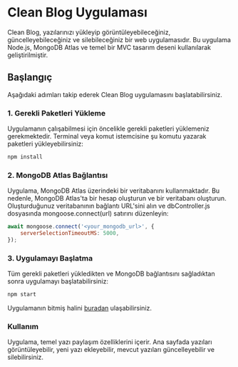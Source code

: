 # Clean Blog Uygulaması

Clean Blog, yazılarınızı yükleyip görüntüleyebileceğiniz, güncelleyebileceğiniz ve silebileceğiniz bir web uygulamasıdır. Bu uygulama Node.js, MongoDB Atlas ve temel bir MVC tasarım deseni kullanılarak geliştirilmiştir.

## Başlangıç

Aşağıdaki adımları takip ederek Clean Blog uygulamasını başlatabilirsiniz.

### 1. Gerekli Paketleri Yükleme

Uygulamanın çalışabilmesi için öncelikle gerekli paketleri yüklemeniz gerekmektedir. Terminal veya komut istemcisine şu komutu yazarak paketleri yükleyebilirsiniz:

```bash
npm install
```
### 2. MongoDB Atlas Bağlantısı
Uygulama, MongoDB Atlas üzerindeki bir veritabanını kullanmaktadır. Bu nedenle, MongoDB Atlas'ta bir hesap oluşturun ve bir veritabanı oluşturun. Oluşturduğunuz veritabanının bağlantı URL'sini alın ve dbController.js dosyasında mongoose.connect(url) satırını düzenleyin:
```javascript
await mongoose.connect('<your_mongodb_url>', {
    serverSelectionTimeoutMS: 5000,
});
```
### 3. Uygulamayı Başlatma
Tüm gerekli paketleri yükledikten ve MongoDB bağlantısını sağladıktan sonra uygulamayı başlatabilirsiniz:
```bash
npm start
```

Uygulamanın bitmiş halini [buradan](https://pcat-app-risy.onrender.com/) ulaşabilirsiniz.

### Kullanım
Uygulama, temel yazı paylaşım özelliklerini içerir. Ana sayfada yazıları görüntüleyebilir, yeni yazı ekleyebilir, mevcut yazıları güncelleyebilir ve silebilirsiniz.
